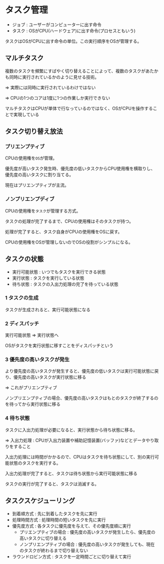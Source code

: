 # タスク管理

- ジョブ : ユーザーがコンピューターに出す命令
- タスク : OSがCPU(ハードウェア)に出す命令(プロセスともいう)

タスクはOSがCPUに出す命令の単位。この実行順序をOSが管理する。

## マルチタスク

複数のタスクを頻繁にすばやく切り替えることによって、複数のタスクがあたかも同時に実行されているかのように見せる技術。

=> 実際には同時に実行されているわけではない

=> CPUの1つのコアは1度に1つの作業しか実行できない

マルチタスクはCPUが単体で行なっているのではなく、OSがCPUを操作することで実現している

## タスク切り替え放法

### プリエンプティブ

CPUの使用権を`OS`が管理。

優先度が高いタスク発生時、優先度の低いタスクからCPU使用権を横取りし、優先度の高いタスクに割り当てる。

現在はプリエンプティブが主流。

### ノンプリエンプディブ

CPUの使用権を`タスク`が管理する方式。

タスクの処理が完了するまで、CPUの使用権はそのタスクが持つ。

処理が完了すると、タスク自身がCPUの使用権をOSに戻す。

CPUの使用権をOSが管理しないのでOSの役割がシンプルになる。

## タスクの状態

- 実行可能状態 : いつでもタスクを実行できる状態
- 実行状態 : タスクを実行している状態
- 待ち状態 : タスクの入出力処理の完了を待っている状態

### 1 タスクの生成

タスクが生成されると、実行可能状態になる

### 2 ディスパッチ

実行可能状態 => 実行状態へ

OSがタスクを実行状態に移すことをディスパッチという

### 3 優先度の高いタスクが発生

より優先度の高いタスクが発生すると、優先度の低いタスクは実行可能状態に戻り、優先度の高いタスクが実行状態に移る

=> これがプリエンプティブ

ノンプリエンプティブの場合、優先度の高いタスクはもとのタスクが終了するのを待ってから実行状態に移る

### 4 待ち状態

タスクに入出力処理が必要になると、実行状態から待ち状態に移る。

=> 入出力処理 : CPUが入出力装置や補助記憶装置(バッファ)などとデータやり取りをすること

入出力処理には時間がかかるので、CPUはタスクを待ち状態にして、別の実行可能状態のタスクを実行する。

入出力処理が完了すると、タスクは待ち状態から実行可能状態に移る

タスクの実行が完了すると、タスクは消滅する。

## タスクスケジューリング

- 到着順方式 : 先に到着したタスクを先に実行
- 処理時間方式 : 処理時間の短いタスクを先に実行
- 優先度方式 : 各タスクに優先度を与えて、その優先度順に実行
  - プリエンプティブの場合 : 優先度の高いタスクが発生したら、優先度の高いタスクに切り替える
  - ノンプリエンプティブの場合 : 優先度の高いタスクが発生しても、現在のタスクが終わるまで切り替えない
- ラウンドロビン方式 : タスクを一定時間ごとに切り替えて実行

